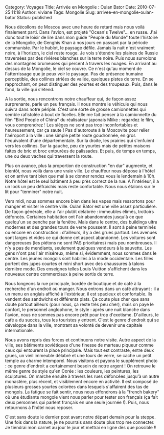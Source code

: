 Category: Voyages
Title: Arrivée en Mongolie : Oulan Bator
Date: 2010-07-25 11:18
Author: viviane
Tags: Mongolie
Slug: arrivee-en-mongolie-oulan-bator
Status: published

Nous décollons de Moscou avec une heure de retard mais nous voilà finalement parti. Dans l'avion, est projeté "Ocean's Twelve"... en russe. J'ai donc tout le loisir de lire dans mon guide "Peuple du Monde" toute l'histoire de la Mongolie, de Genghis Khan à nos jours en passant par la période communiste. Par le hublot, le paysage défile. Jamais la nuit n'est vraiment noire, à l'horizon, le ciel reste rouge. Je vois s'étendre les plaines de Russie traversées par des rivières blanches sur la terre noire. Puis nous survolons des montagnes brumeuses qui percent à travers les nuages. En arrivant au dessus de la Mongolie, le ciel se couvre. Ce n'est qu'au moment de l'atterrissage que je peux voir le paysage. Pas de présence humaine perceptible, des collines striées de vallée, quelques pistes de terre. En se rapprochant, on peut distinguer des yourtes et des troupeaux. Puis, dans le fond, la ville qui s'étend.

A la sortie, nous rencontrons notre chauffeur qui, de façon assez surprenante, parle un peu français. Il nous montre le véhicule qui nous suivra dans notre périple. C'est une sorte de grosse camionnettes qui semble rafistolée à bout de ficelles. Elle me fait penser à la camionnette du film "Bird People of China" du réalisateur japonais Miike : regardez le film, vous comprendrez ! Les sièges ne sont pas trop inconfortables et heureusement, car ça saute ! Pas d'autoroute à la Moscovite pour relier l'aéroport à la ville : une simple petite route goudronnée, en gros l'équivalent d'une départementale. Sur la droite, les prairies qui s'enfuient vers les collines. Sur la gauche, peu de yourtes mais de petites maisons faites de bric et broc entourées de palissades. Et puis, de temps en temps, une ou deux vaches qui traversent la route.

Plus on avance, plus la proportion de construction "en dur" augmente, et bientôt, nous voilà dans une vraie ville. Le chauffeur nous dépose à l'hôtel et on arrive tant bien que mal à se donner rendez vous le lendemain à 10h. Notre hôtel est le seul bâtiment à peu près correct de la rue. A l'intérieur, il a un look un peu défraichis mais reste confortable. Nous nous étalons sur le lit pour "terminer" notre nuit.

Vers midi, nous sommes encore bien dans les vapes mais ressortons pour manger et visiter le centre ville. Oulan Bator est une ville assez particulière. De façon générale, elle a l'air plutôt délabrée : immeubles élimés, trottoirs défoncés. Certaines habitation ont l'air abandonnées jusqu'à ce que quelqu'un se penche par la fenêtre. Mais dans le centre, des buildings ultra modernes et des grandes tours de verre poussent. Il sont à peine terminés ou encore en construction : d'ailleurs, il y a des grues partout. Les avenues sont larges et vides ce qui donne cet aspect abandonné. Les voitures sont dangereuses (les piétons ne sont PAS prioritaires) mais peu nombreuses. Il n'y a pas de mendiants, seulement quelques vendeurs à la sauvette. Les gens n'ont pas l'air miséreux, même si, évidemment, nous sommes dans le centre. Les jeunes mongols sont habillés à la mode occidentale. Les filles portent des jupes courtes et mini short avec des chaussures à talons dernière mode. Des enseignes telles Louis Vuitton s'affichent dans les nouveaux centre commerciaux à peine sortis de terre.

Nous longeons la rue principale, bordée de boutique et de café à la recherche d'un endroit où manger. Nous entrons dans un café attrayant : il a un menu en anglais affiché à l'extérieur, il est spacieux et confortable. Ils vendent des sandwichs et différents plats. Ça coute plus cher que sans doute partout ailleurs (pour nous, ça reste très peu cher), mais on paye le confort, le personnel anglophone, le style : après une nuit blanche dans l'avion, nous ne sommes pas encore prêt pour trop d'exotisme. D'ailleurs, le café a du succès, tous les touristes y entrent. C'est le genre d'endroit qui se développe dans la ville, montrant sa volonté de devenir une capitale internationale.

Nous avons repris des forces et continuons notre visite. Autre aspect de la ville, ses bâtiments soviétiques d'une finesse de marteau piqueur comme ceux qui entourent la place principale. Mais tout est contraste, entre deux grues, un vieil immeuble délabré et une tours de verre, se cache un petit temple au charme intemporel. Nous visitons et payons le supplément photo : ce genre d'endroit a certainement besoin de notre argent ! On retrouve le même genre de style qu'en Corée : les couleurs, les peintures, les sculptures. On marche ensuite à travers les rues défoncées jusqu'à un autre monastère, plus récent, et visiblement encore en activité. Il est composé de plusieurs grosses yourtes colorées dans lesquels s'affairent des tas de mongols. La fatigue se fait sentir, nous nous effondrons à la "french bakery" où une étudiante mongole vient nous parler pour tester son français (ça fait deux personnes qui parlent français en une seule journée !). Puis, nous retournons à l'hôtel nous reposer.

C'est sans doute le dernier post avant notre départ demain pour la steppe. Une fois dans la nature, je ne pourrais sans doute plus trop me connecter. Je tiendrai mon carnet au jour le jour et mettrai en ligne dès que possible !!
